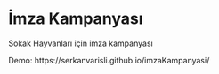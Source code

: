 # İmza Kampanyası
<p> Sokak Hayvanları için imza kampanyası </p>
Demo: https://serkanvarisli.github.io/imzaKampanyasi/ 
